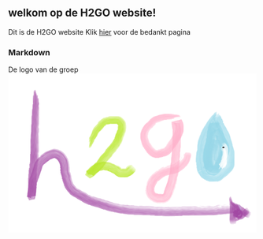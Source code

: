 ## welkom op de H2GO website!

Dit is de H2GO website 
Klik [hier](tom.md) voor de bedankt pagina
### Markdown

De logo van de groep
![Image](H@GO.png)
```


